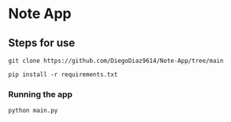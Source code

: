 # Note App

## Steps for use
```
git clone https://github.com/DiegoDiaz9614/Note-App/tree/main
```
``````
pip install -r requirements.txt

``````

### Running the app
```
python main.py

```
